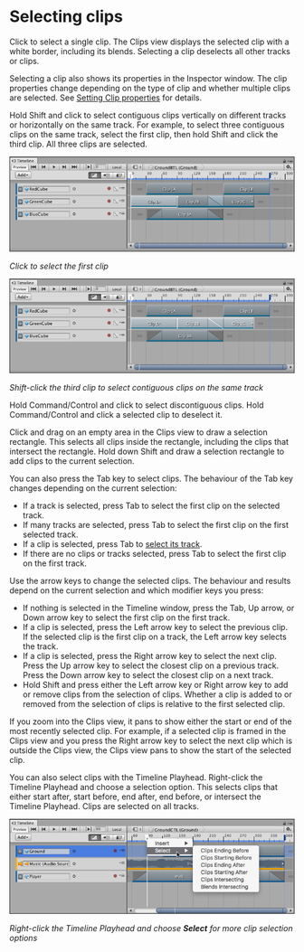 # Selecting clips

Click to select a single clip. The Clips view displays the selected clip with a white border, including its blends. Selecting a clip deselects all other tracks or clips.

Selecting a clip also shows its properties in the Inspector window. The clip properties change depending on the type of clip and whether multiple clips are selected. See [Setting Clip properties](insp_clp.md) for details.

Hold Shift and click to select contiguous clips vertically on different tracks or horizontally on the same track. For example, to select three contiguous clips on the same track, select the first clip, then hold Shift and click the third clip. All three clips are selected.

![Click to select the first clip](images/timeline_clips_select_first.png)

_Click to select the first clip_

![Shift-click the third clip to select contiguous clips on the same track](images/timeline_clips_select_last.png)

_Shift-click the third clip to select contiguous clips on the same track_

Hold Command/Control and click to select discontiguous clips. Hold Command/Control and click a selected clip to deselect it.

Click and drag on an empty area in the Clips view to draw a selection rectangle. This selects all clips inside the rectangle, including the clips that intersect the rectangle. Hold down Shift and draw a selection rectangle to add clips to the current selection.

You can also press the Tab key to select clips. The behaviour of the Tab key changes depending on the current selection:

* If a track is selected, press Tab to select the first clip on the selected track.
* If many tracks are selected, press Tab to select the first clip on the first selected track.
* If a clip is selected, press Tab to [select its track](trk_select.md).
* If there are no clips or tracks selected, press Tab to select the first clip on the first track.

Use the arrow keys to change the selected clips. The behaviour and results depend on the current selection and which modifier keys you press:

* If nothing is selected in the Timeline window, press the Tab, Up arrow, or Down arrow key to select the first clip on the first track.
* If a clip is selected, press the Left arrow key to select the previous clip. If the selected clip is the first clip on a track, the Left arrow key selects the track.
* If a clip is selected, press the Right arrow key to select the next clip. Press the Up arrow key to select the closest clip on a previous track. Press the Down arrow key to select the closest clip on a next track.
* Hold Shift and press either the Left arrow key or Right arrow key to add or remove clips from the selection of clips. Whether a clip is added to or removed from the selection of clips is relative to the first selected clip.

If you zoom into the Clips view, it pans to show either the start or end of the most recently selected clip. For example, if a selected clip is framed in the Clips view and you press the Right arrow key to select the next clip which is outside the Clips view, the Clips view pans to show the start of the selected clip.

You can also select clips with the Timeline Playhead. Right-click the Timeline Playhead and choose a selection option. This selects clips that either start after, start before, end after, end before, or intersect the Timeline Playhead. Clips are selected on all tracks.

![Right-click the Timeline Playhead and choose **Select** for more clip selection options](images/timeline_playhead_select_menu.png)

_Right-click the Timeline Playhead and choose **Select** for more clip selection options_

